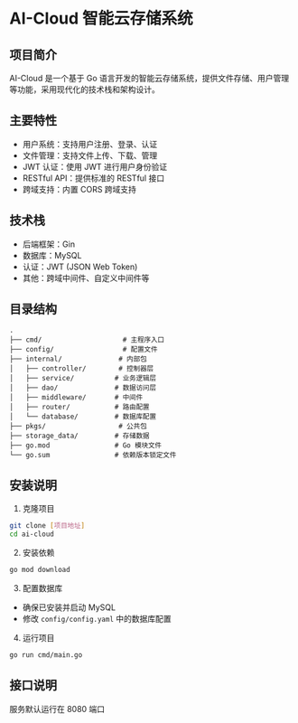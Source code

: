 # AI-Cloud 智能云存储系统

## 项目简介
AI-Cloud 是一个基于 Go 语言开发的智能云存储系统，提供文件存储、用户管理等功能，采用现代化的技术栈和架构设计。

## 主要特性
- 用户系统：支持用户注册、登录、认证
- 文件管理：支持文件上传、下载、管理
- JWT 认证：使用 JWT 进行用户身份验证
- RESTful API：提供标准的 RESTful 接口
- 跨域支持：内置 CORS 跨域支持

## 技术栈
- 后端框架：Gin
- 数据库：MySQL
- 认证：JWT (JSON Web Token)
- 其他：跨域中间件、自定义中间件等

## 目录结构
```
.
├── cmd/                    # 主程序入口
├── config/                 # 配置文件
├── internal/              # 内部包
│   ├── controller/        # 控制器层
│   ├── service/          # 业务逻辑层
│   ├── dao/              # 数据访问层
│   ├── middleware/       # 中间件
│   ├── router/           # 路由配置
│   └── database/         # 数据库配置
├── pkgs/                  # 公共包
├── storage_data/         # 存储数据
├── go.mod                # Go 模块文件
└── go.sum                # 依赖版本锁定文件
```

## 安装说明
1. 克隆项目
```bash
git clone [项目地址]
cd ai-cloud
```

2. 安装依赖
```bash
go mod download
```

3. 配置数据库
- 确保已安装并启动 MySQL
- 修改 `config/config.yaml` 中的数据库配置

4. 运行项目
```bash
go run cmd/main.go
```

## 接口说明
服务默认运行在 8080 端口

